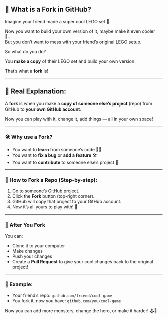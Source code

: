 ## 🍴 What is a Fork in GitHub?

Imagine your friend made a super cool LEGO set 🧱.

Now *you* want to build your own version of it, maybe make it even cooler 🚀…  
But you don’t want to mess with your friend’s original LEGO setup.

So what do you do?

You **make a copy** of their LEGO set and build your own version.

That’s what a **fork** is!

---

## 🧠 Real Explanation:

A **fork** is when you make a **copy of someone else’s project** (repo) from GitHub to **your own GitHub account**.

Now you can play with it, change it, add things — all in your own space!

---

### 🛠️ Why use a Fork?

- You want to **learn** from someone’s code 👨‍🏫  
- You want to **fix a bug** or **add a feature** 🛠️  
- You want to **contribute** to someone else’s project 🤝

---

### 👣 How to Fork a Repo (Step-by-step):

1. Go to someone’s GitHub project.
2. Click the **Fork** button (top-right corner).
3. GitHub will copy that project to your GitHub account.
4. Now it’s all yours to play with! 🧩

---

### 🧪 After You Fork

You can:

- Clone it to your computer
- Make changes
- Push your changes
- Create a **Pull Request** to give your cool changes back to the original project!

---

### 🎨 Example:
- Your friend’s repo: `github.com/friend/cool-game`
- You fork it, now you have: `github.com/you/cool-game`

Now you can add more monsters, change the hero, or make it harder! 🕹️👾

